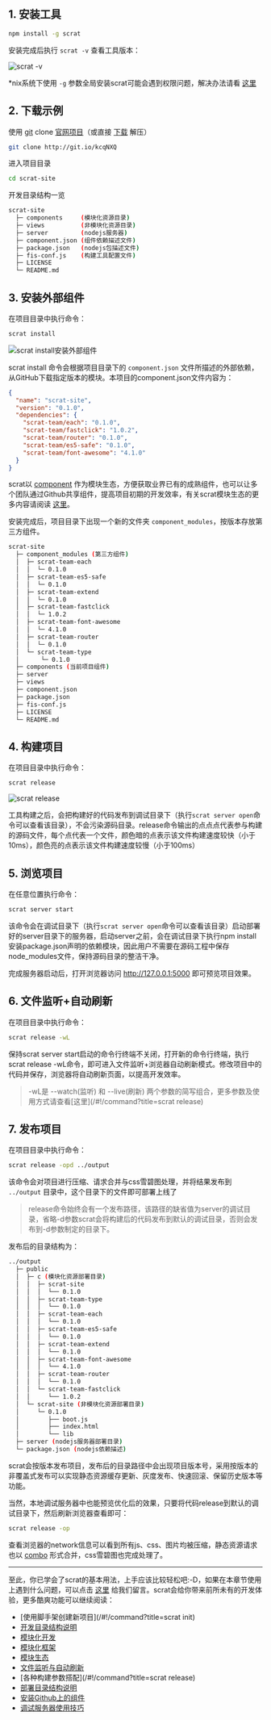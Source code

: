 ## 1. 安装工具

```bash
npm install -g scrat
```

安装完成后执行 ``scrat -v`` 查看工具版本：

![scrat -v](version.gif)

*nix系统下使用 ``-g`` 参数全局安装scrat可能会遇到权限问题，解决办法请看 [这里](https://github.com/scrat-team/scrat/issues/1)

## 2. 下载示例

使用 [git](http://www.git-scm.com/) clone [官网项目](https://github.com/scrat-team/scrat-site/)（或直接 [下载](https://github.com/scrat-team/scrat-site/archive/master.zip) 解压）

```bash
git clone http://git.io/kcqNXQ
```

进入项目目录

```bash
cd scrat-site
```

开发目录结构一览

```bash
scrat-site
  ├─ components     (模块化资源目录)
  ├─ views          (非模块化资源目录)
  ├─ server         (nodejs服务器)
  ├─ component.json (组件依赖描述文件)
  ├─ package.json   (nodejs包描述文件)
  ├─ fis-conf.js    (构建工具配置文件)
  ├─ LICENSE
  └─ README.md
```

## 3. 安装外部组件

在项目目录中执行命令：

```bash
scrat install
```

![scrat install安装外部组件](install.gif)

scrat install 命令会根据项目目录下的 ``component.json`` 文件所描述的外部依赖，从GitHub下载指定版本的模块。本项目的component.json文件内容为：

```json
{
  "name": "scrat-site",
  "version": "0.1.0",
  "dependencies": {
    "scrat-team/each": "0.1.0",
    "scrat-team/fastclick": "1.0.2",
    "scrat-team/router": "0.1.0",
    "scrat-team/es5-safe": "0.1.0",
    "scrat-team/font-awesome": "4.1.0"
  }
}
```

scrat以 [component](https://github.com/component/) 作为模块生态，方便获取业界已有的成熟组件，也可以让多个团队通过Github共享组件，提高项目初期的开发效率，有关scrat模块生态的更多内容请阅读 [这里](/#!/components)。

安装完成后，项目目录下出现一个新的文件夹 ``component_modules``，按版本存放第三方组件。

```bash
scrat-site
  ├─ component_modules (第三方组件)
  │  ├─ scrat-team-each
  │  │  └─ 0.1.0
  │  ├─ scrat-team-es5-safe
  │  │  └─ 0.1.0
  │  ├─ scrat-team-extend
  │  │  └─ 0.1.0
  │  ├─ scrat-team-fastclick
  │  │  └─ 1.0.2
  │  ├─ scrat-team-font-awesome
  │  │  └─ 4.1.0
  │  ├─ scrat-team-router
  │  │  └─ 0.1.0
  │  └─ scrat-team-type
  │      └─ 0.1.0
  ├─ components (当前项目组件)
  ├─ server
  ├─ views
  ├─ component.json
  ├─ package.json
  ├─ fis-conf.js
  ├─ LICENSE
  └─ README.md
```

## 4. 构建项目

在项目目录中执行命令：

```bash
scrat release
```

![scrat release](release.gif)

工具构建之后，会把构建好的代码发布到调试目录下（执行``scrat server open``命令可以查看该目录），不会污染源码目录。release命令输出的点点点代表参与构建的源码文件，每个点代表一个文件，颜色暗的点表示该文件构建速度较快（小于10ms），颜色亮的点表示该文件构建速度较慢（小于100ms）

## 5. 浏览项目

在任意位置执行命令：

```bash
scrat server start
```

该命令会在调试目录下（执行``scrat server open``命令可以查看该目录）启动部署好的server目录下的服务器，启动server之前，会在调试目录下执行npm install安装package.json声明的依赖模块，因此用户不需要在源码工程中保存node_modules文件，保持源码目录的整洁干净。

完成服务器启动后，打开浏览器访问 http://127.0.0.1:5000 即可预览项目效果。

## 6. 文件监听+自动刷新

在项目目录中执行命令：

```bash
scrat release -wL
```

保持scrat server start启动的命令行终端不关闭，打开新的命令行终端，执行scrat release -wL命令，即可进入文件监听+浏览器自动刷新模式。修改项目中的代码并保存，浏览器将自动刷新页面，以提高开发效率。

> -wL是 --watch(监听) 和 --live(刷新) 两个参数的简写组合，更多参数及使用方式请查看[这里](/#!/command?title=scrat release)

## 7. 发布项目

在项目目录中执行命令：

```bash
scrat release -opd ../output
```

该命令会对项目进行压缩、请求合并与css雪碧图处理，并将结果发布到 ``../output``  目录中，这个目录下的文件即可部署上线了

> release命令始终会有一个发布路径，该路径的缺省值为server的调试目录，省略-d参数scrat会将构建后的代码发布到默认的调试目录，否则会发布到-d参数制定的目录下。

发布后的目录结构为：

```bash
../output
  ├─ public
  │  ├─ c (模块化资源部署目录)
  │  │  ├─ scrat-site
  │  │  │  └── 0.1.0
  │  │  ├─ scrat-team-type
  │  │  │  └── 0.1.0
  │  │  ├─ scrat-team-each
  │  │  │  └── 0.1.0
  │  │  ├─ scrat-team-es5-safe
  │  │  │  └── 0.1.0
  │  │  ├─ scrat-team-extend
  │  │  │  └── 0.1.0
  │  │  ├─ scrat-team-font-awesome
  │  │  │  └── 4.1.0
  │  │  ├─ scrat-team-router
  │  │  │  └── 0.1.0
  │  │  └─ scrat-team-fastclick
  │  │     └── 1.0.2
  │  └─ scrat-site (非模块化资源部署目录)
  │     └─ 0.1.0
  │        ├── boot.js
  │        ├── index.html
  │        └── lib
  ├─ server (nodejs服务器部署目录)
  └─ package.json (nodejs依赖描述)
```

scrat会按版本发布项目，发布后的目录路径中会出现项目版本号，采用按版本的非覆盖式发布可以实现静态资源缓存更新、灰度发布、快速回滚、保留历史版本等功能。

当然，本地调试服务器中也能预览优化后的效果，只要将代码release到默认的调试目录下，然后刷新浏览器查看即可：

```bash
scrat release -op
```

查看浏览器的network信息可以看到所有js、css、图片均被压缩，静态资源请求也以 [combo](https://github.com/alibaba/nginx-http-concat) 形式合并，css雪碧图也完成处理了。

--------

至此，你已学会了scrat的基本用法，上手应该比较轻松吧:-D，如果在本章节使用上遇到什么问题，可以点击 [这里](https://github.com/scrat-team/scrat/issues) 给我们留言。scrat会给你带来前所未有的开发体验，更多酷爽功能可以继续阅读：

* [使用脚手架创建新项目](/#!/command?title=scrat init)
* [开发目录结构说明](/#!/modular?title=规范)
* [模块化开发](/#!/modular)
* [模块化框架](/#!/framework)
* [模块生态](/#!/components)
* [文件监听与自动刷新](/#!/command?title=本地开发)
* [各种构建参数搭配](/#!/command?title=scrat release)
* [部署目录结构说明](/#!/todo)
* [安装Github上的组件](/#!/components?title=安装)
* [调试服务器使用技巧](/#!/command?title=scrat%20server%20%26lt%3Bcmd%26gt%3B)